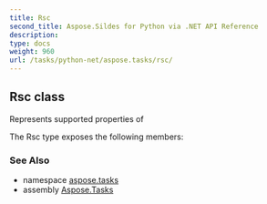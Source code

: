 ```yaml
---
title: Rsc
second_title: Aspose.Sildes for Python via .NET API Reference
description: 
type: docs
weight: 960
url: /tasks/python-net/aspose.tasks/rsc/
---
```


## Rsc class

Represents supported properties of

The Rsc type exposes the following members:

### See Also

* namespace [aspose.tasks](/tasks/python-net/aspose.tasks/)
* assembly [Aspose.Tasks](/tasks/python-net/)

